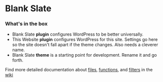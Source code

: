 # Blank Slate

### What's in the box

- Blank Slate **plugin** configures WordPress to be better universally.
- This Website **plugin** configures WordPress for this site. Settings go here so the site doesn't fall apart if the theme changes. Also needs a cleverer name.
- Blank Slate **theme** is a starting point for development. Rename it and go forth.

Find more detailed documentation about [files](../wiki/files), [functions](../wiki/functions), and [filters](../wiki/filters) in the [wiki](../wiki)